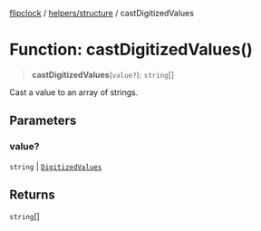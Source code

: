 [flipclock](../../../index.md) / [helpers/structure](../index.md) / castDigitizedValues

# Function: castDigitizedValues()

> **castDigitizedValues**(`value?`): `string`[]

Cast a value to an array of strings.

## Parameters

### value?

`string` | [`DigitizedValues`](../../digitizer/type-aliases/DigitizedValues.md)

## Returns

`string`[]

